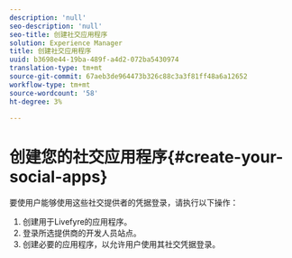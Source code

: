 ```yaml
---
description: 'null'
seo-description: 'null'
seo-title: 创建社交应用程序
solution: Experience Manager
title: 创建社交应用程序
uuid: b3698e44-19ba-489f-a4d2-072ba5430974
translation-type: tm+mt
source-git-commit: 67aeb3de964473b326c88c3a3f81ff48a6a12652
workflow-type: tm+mt
source-wordcount: '58'
ht-degree: 3%

---
```



# 创建您的社交应用程序{#create-your-social-apps}

要使用户能够使用这些社交提供者的凭据登录，请执行以下操作：

1. 创建用于Livefyre的应用程序。
1. 登录所选提供商的开发人员站点。
1. 创建必要的应用程序，以允许用户使用其社交凭据登录。
